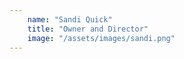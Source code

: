 ```yaml
---
    name: "Sandi Quick"
    title: "Owner and Director"
    image: "/assets/images/sandi.png"
---
```



